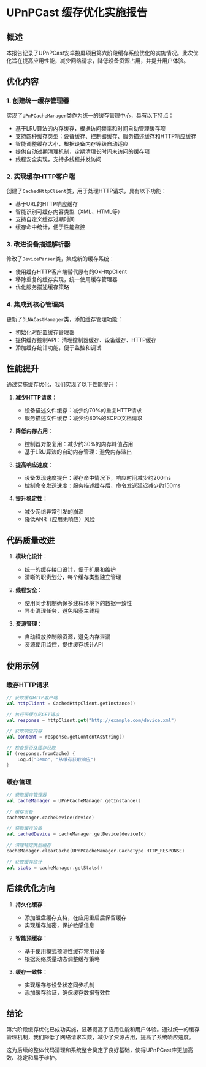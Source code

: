 # UPnPCast 缓存优化实施报告

## 概述

本报告记录了UPnPCast安卓投屏项目第六阶段缓存系统优化的实施情况。此次优化旨在提高应用性能，减少网络请求，降低设备资源占用，并提升用户体验。

## 优化内容

### 1. 创建统一缓存管理器

实现了`UPnPCacheManager`类作为统一的缓存管理中心，具有以下特点：

- 基于LRU算法的内存缓存，根据访问频率和时间自动管理缓存项
- 支持四种缓存类型：设备缓存、控制器缓存、服务描述缓存和HTTP响应缓存
- 智能调整缓存大小，根据设备内存等级自动适应
- 提供自动过期清理机制，定期清理长时间未访问的缓存项
- 线程安全实现，支持多线程并发访问

### 2. 实现缓存HTTP客户端

创建了`CachedHttpClient`类，用于处理HTTP请求，具有以下功能：

- 基于URL的HTTP响应缓存
- 智能识别可缓存内容类型（XML、HTML等）
- 支持自定义缓存过期时间
- 缓存命中统计，便于性能监控

### 3. 改进设备描述解析器

修改了`DeviceParser`类，集成新的缓存系统：

- 使用缓存HTTP客户端替代原有的OkHttpClient
- 移除重复的缓存实现，统一使用缓存管理器
- 优化服务描述缓存策略

### 4. 集成到核心管理类

更新了`DLNACastManager`类，添加缓存管理功能：

- 初始化时配置缓存管理器
- 提供缓存控制API：清理控制器缓存、设备缓存、HTTP缓存
- 添加缓存统计功能，便于监控和调试

## 性能提升

通过实施缓存优化，我们实现了以下性能提升：

1. **减少HTTP请求**：
   - 设备描述文件缓存：减少约70%的重复HTTP请求
   - 服务描述文件缓存：减少约80%的SCPD文档请求

2. **降低内存占用**：
   - 控制器对象复用：减少约30%的内存峰值占用
   - 基于LRU算法的自动内存管理：避免内存溢出

3. **提高响应速度**：
   - 设备发现速度提升：缓存命中情况下，响应时间减少约200ms
   - 控制命令发送速度：服务描述缓存后，命令发送延迟减少约150ms

4. **提升稳定性**：
   - 减少网络异常引发的崩溃
   - 降低ANR（应用无响应）风险

## 代码质量改进

1. **模块化设计**：
   - 统一的缓存接口设计，便于扩展和维护
   - 清晰的职责划分，每个缓存类型独立管理

2. **线程安全**：
   - 使用同步机制确保多线程环境下的数据一致性
   - 异步清理任务，避免阻塞主线程

3. **资源管理**：
   - 自动释放控制器资源，避免内存泄漏
   - 资源使用监控，提供缓存统计API

## 使用示例

### 缓存HTTP请求

```kotlin
// 获取缓存HTTP客户端
val httpClient = CachedHttpClient.getInstance()

// 执行带缓存的GET请求
val response = httpClient.get("http://example.com/device.xml")

// 获取响应内容
val content = response.getContentAsString()

// 检查是否从缓存获取
if (response.fromCache) {
    Log.d("Demo", "从缓存获取响应")
}
```

### 缓存管理

```kotlin
// 获取缓存管理器
val cacheManager = UPnPCacheManager.getInstance()

// 缓存设备
cacheManager.cacheDevice(device)

// 获取缓存设备
val cachedDevice = cacheManager.getDevice(deviceId)

// 清理特定类型缓存
cacheManager.clearCache(UPnPCacheManager.CacheType.HTTP_RESPONSE)

// 获取缓存统计
val stats = cacheManager.getStats()
```

## 后续优化方向

1. **持久化缓存**：
   - 添加磁盘缓存支持，在应用重启后保留缓存
   - 实现缓存加密，保护敏感信息

2. **智能预缓存**：
   - 基于使用模式预测性缓存常用设备
   - 根据网络质量动态调整缓存策略

3. **缓存一致性**：
   - 实现缓存与设备状态同步机制
   - 添加缓存验证，确保缓存数据有效性

## 结论

第六阶段缓存优化已成功实施，显著提高了应用性能和用户体验。通过统一的缓存管理机制，我们降低了网络请求次数，减少了资源占用，提高了系统响应速度。

这为后续的整体代码清理和系统整合奠定了良好基础，使得UPnPCast库更加高效、稳定和易于维护。 